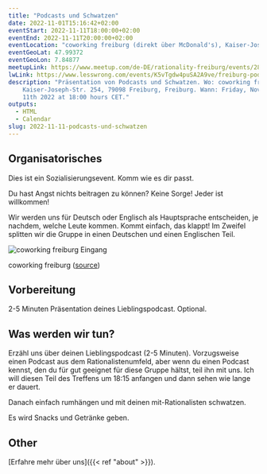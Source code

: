 ```yaml
---
title: "Podcasts und Schwatzen"
date: 2022-11-01T15:16:42+02:00
eventStart: 2022-11-11T18:00:00+02:00
eventEnd: 2022-11-11T20:00:00+02:00
eventLocation: "coworking freiburg (direkt über McDonald's), Kaiser-Joseph-Str. 254, 79098 Freiburg"
eventGeoLat: 47.99372
eventGeoLon: 7.84877
meetupLink: https://www.meetup.com/de-DE/rationality-freiburg/events/289492553/
lwLink: https://www.lesswrong.com/events/K5vTgdw4puSA2A9ve/freiburg-podcasts-and-talk
description: "Präsentation von Podcasts und Schwatzen. Wo: coworking freiburg,
    Kaiser-Joseph-Str. 254, 79098 Freiburg, Freiburg. Wann: Friday, November
    11th 2022 at 18:00 hours CET."
outputs:
  - HTML
  - Calendar
slug: 2022-11-11-podcasts-und-schwatzen
---
```


## Organisatorisches
Dies ist ein Sozialisierungsevent. Komm wie es dir passt.

Du hast Angst nichts beitragen zu können? Keine Sorge! Jeder ist willkommen!

Wir werden uns für Deutsch oder Englisch als Hauptsprache entscheiden, je nachdem, welche Leute kommen. Kommt einfach, das klappt!
Im Zweifel splitten wir die Gruppe in einen Deutschen und einen Englischen Teil.

![coworking freiburg Eingang](/images/coworking-freiburg.jpg 'coworking freiburg Eingang')

coworking freiburg ([source](https://coworking-freiburg.de/en/contact/))

## Vorbereitung
2-5 Minuten Präsentation deines Lieblingspodcast. Optional.

## Was werden wir tun?
Erzähl uns über deinen Lieblingspodcast (2-5 Minuten). Vorzugsweise einen Podcast aus dem Rationalistenumfeld, aber wenn du einen Podcast kennst, den du für gut geeignet für diese Gruppe hältst, teil ihn mit uns.
Ich will diesen Teil des Treffens um 18:15 anfangen und dann sehen wie lange er dauert.

Danach einfach rumhängen und mit deinen mit-Rationalisten schwatzen.

Es wird Snacks und Getränke geben.

## Other

[Erfahre mehr über uns]({{< ref "about" >}}).
